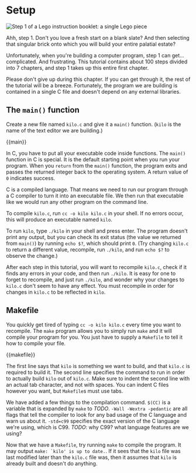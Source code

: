 # Setup

![Step 1 of a Lego instruction booklet: a single Lego piece](i/lego-step-one.png)

Ahh, step 1. Don't you love a fresh start on a blank slate? And then selecting
that singular brick onto which you will build your entire palatial estate?

Unfortunately, when you're building a computer program, step 1 can get...
complicated. And frustrating. This tutorial contains about 100 steps divided
into 7 chapters, and step 1 takes up this entire first chapter.

Please don't give up during this chapter. If you can get through it, the rest
of the tutorial will be a breeze. Fortunately, the program we are building is
contained in a single C file and doesn't depend on any external libraries.

## The `main()` function

Create a new file named `kilo.c` and give it a `main()` function. (`kilo` is
the name of the text editor we are building.)

{{main}}

In C, you have to put all your executable code inside functions. The `main()`
function in C is special. It is the default starting point when you run your
program. When you `return` from the `main()` function, the program exits
and passes the returned integer back to the operating system. A return value of
`0` indicates success.

C is a compiled language. That means we need to run our program through a C
compiler to turn it into an executable file. We then run that executable like
we would run any other program on the command line.

To compile `kilo.c`, run `cc -o kilo kilo.c` in your shell. If no errors occur,
this will produce an executable named `kilo`.

To run `kilo`, type `./kilo` in your shell and press enter. The program doesn't
print any output, but you can check its exit status (the value we returned from
`main()`) by running `echo $?`, which should print `0`. (Try changing `kilo.c`
to return a different value, recompile, run `./kilo`, and run `echo $?` to
observe the change.)

After each step in this tutorial, you will want to recompile `kilo.c`, check if
it finds any errors in your code, and then run `./kilo`. It is easy for one to
forget to recompile, and just run `./kilo`, and wonder why your changes to
`kilo.c` don't seem to have any effect. You must recompile in order for changes
in `kilo.c` to be reflected in `kilo`.

## Makefile

You quickly get tired of typing `cc -o kilo kilo.c` every time you want to
recompile. The `make` program allows you to simply run `make` and it will
compile your program for you. You just have to supply a `Makefile` to tell it
how to compile your file.

{{makefile}}

The first line says that `kilo` is something we want to build, and that
`kilo.c` is required to build it. The second line specifies the command to run
in order to actually build `kilo` out of `kilo.c`. Make sure to indent the
second line with an actual tab character, and not with spaces. You can indent C
files however you want, but `Makefile`s must use tabs.

We have added a few things to the compilation command. `$(CC)` is a variable
that is expanded by `make` to _TODO_. `-Wall -Wextra -pedantic` are all flags
that tell the compiler to look for any bad usage of the C language and warn us
about it. `-std=c99` specifies the exact version of the C language we're using,
which is C99. _TODO_: why C99? what language features are we using?

Now that we have a `Makefile`, try running `make` to compile the program. It
may output ``make: `kilo' is up to date.``. If it sees that the `kilo` file was
last modified later than the `kilo.c` file was, then it assumes that `kilo` is
already built and doesn't do anything.


